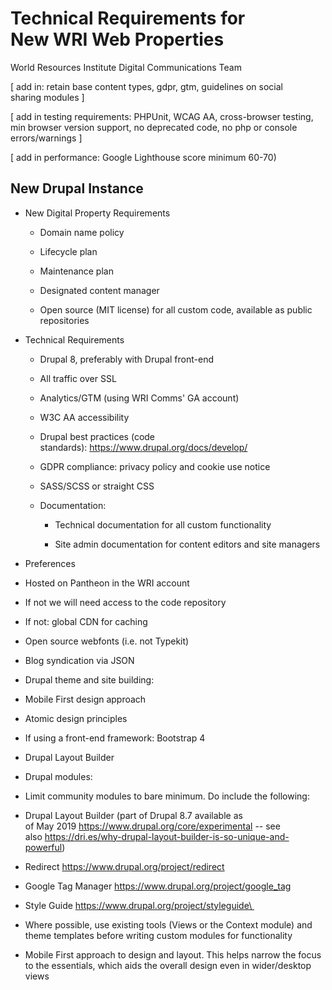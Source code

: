 Technical Requirements for New WRI Web Properties
=================================================

World Resources Institute Digital Communications Team 

[ add in: retain base content types, gdpr, gtm, guidelines on social sharing modules ] 

[ add in testing requirements: PHPUnit, WCAG AA, cross-browser testing, min browser version support, no deprecated code, no php or console errors/warnings ] 

[ add in performance: Google Lighthouse score minimum 60-70) 

New Drupal Instance
-------------------

-   New Digital Property Requirements 

    -   Domain name policy 

    -   Lifecycle plan 

    -   Maintenance plan 

    -   Designated content manager 

    -   Open source (MIT license) for all custom code, available as public repositories  

-   Technical Requirements 

    -   Drupal 8, preferably with Drupal front-end 

    -   All traffic over SSL 

    -   Analytics/GTM (using WRI Comms' GA account) 

    -   W3C AA accessibility 

    -   Drupal best practices (code standards): <https://www.drupal.org/docs/develop/>  

    -   GDPR compliance: privacy policy and cookie use notice 

    -   SASS/SCSS or straight CSS 

    -   Documentation: 

        -   Technical documentation for all custom functionality 

        -   Site admin documentation for content editors and site managers 

-   Preferences 

-   Hosted on Pantheon in the WRI account 

-   If not we will need access to the code repository 

-   If not: global CDN for caching 

-   Open source webfonts (i.e. not Typekit) 

-   Blog syndication via JSON 

-   Drupal theme and site building: 

-   Mobile First design approach 

-   Atomic design principles 

-   If using a front-end framework: Bootstrap 4 

-   Drupal Layout Builder 

-   Drupal modules: 

-   Limit community modules to bare minimum. Do include the following: 

-   Drupal Layout Builder (part of Drupal 8.7 available as of May 2019 <https://www.drupal.org/core/experimental> -- see also <https://dri.es/why-drupal-layout-builder-is-so-unique-and-powerful>) 

-   Redirect <https://www.drupal.org/project/redirect> 

-   Google Tag Manager <https://www.drupal.org/project/google_tag> 

-   Style Guide [https://www.drupal.org/project/styleguide\
    ](https://www.drupal.org/project/styleguide)  

-   Where possible, use existing tools (Views or the Context module) and theme templates before writing custom modules for functionality 

-   Mobile First approach to design and layout. This helps narrow the focus to the essentials, which aids the overall design even in wider/desktop views
